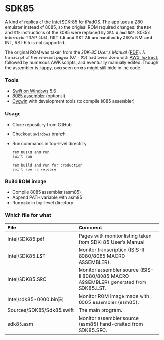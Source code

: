 # SDK85

A kind of replica of the [Intel SDK-85](https://en.wikipedia.org/wiki/Intel_System_Development_Kit#SDK-85) for iPadOS. The app uses a Z80 emulator instead of 8085, so the original ROM required changes: the `RIM` and `SIM` instructions of the 8085 were replaced by `XRA A` and `NOP`. 8085’s interrupts TRAP (4.5), RST 5.5 and RST 7.5 are handled by Z80’s NMI and INT, RST 6.5 is not supported.

The original ROM was taken from the *SDK-85 User's Manual* ([PDF](http://retro.hansotten.nl/uploads/sdk85/9800451B.pdf)). A transcript of the relevant pages (67 - 93) had been done with [AWS Textract](https://aws.amazon.com/textract/), followed by numerous AWK scripts, and eventually manually edited. Though the assembler is happy, overseen errors might still hide in the code.

### Tools
- [Swift on Windows](https://www.swift.org/blog/swift-on-windows/) 5.6
- [8085 assembler](https://github.com/TomNisbet/asm85) (optional)
- [Cygwin](https://www.cygwin.com/) with development tools (to compile 8085 assembler)

### Usage
- Clone repository from GitHub
- Checkout `swindows` branch
- Run commands in top-level directory

  ```
  rem build and run
  swift run

  rem build and run for production
  swift run -c release
  ```

### Build ROM image
- Compile 8085 assembler (asm85)
- Append PATH variable with asm85
- Run `make` in top-level directory

### Which file for what
|File|Comment|
|:---|:------|
|Intel/SDK85.pdf|Pages with monitor listing taken from SDK-85 User's Manual|
|Intel/SDK85.LST|Monitor transcription (ISIS-II 8080/8085 MACRO ASSEMBLER).|
|Intel/SDK85.SRC|Monitor assembler source (ISIS-II 8080/8085 MACRO ASSEMBLER) generated from SDK85.LST.|
|Intel/sdk85-0000.bin￼|Monitor ROM image made with 8085 assembler (asm85).|
|Sources/SDK85/Sdk85.swift|The main  program.|
|sdk85.asm|Monitor assembler source (asm85) hand-crafted from SDK85.SRC.|
